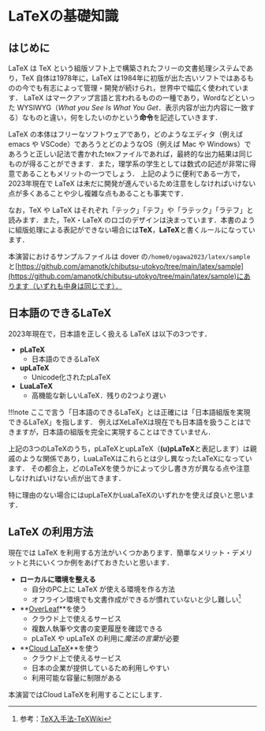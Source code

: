 # LaTeXの基礎知識
## はじめに
LaTeX は TeX という組版ソフト上で構築されたフリーの文書処理システムであり，TeX 自体は1978年に，LaTeX は1984年に初版が出た古いソフトではあるものの今でも有志によって管理・開発が続けられ，世界中で幅広く使われています．
LaTeX はマークアップ言語と言われるものの一種であり，Wordなどといった WYSIWYG（*What you See Is What You Get*．表示内容が出力内容に一致する）なものと違い，何をしたいのかという**命令**を記述していきます．
<!-- また，LaTeX の文書はどのようなエディタでも（例えば emacs や VSCode）書くことができます． -->
LaTeX の本体はフリーなソフトウェアであり，どのようなエディタ（例えば emacs や VSCode）であろうとどのようなOS（例えば Mac や Windows）であろうと正しい記法で書かれたtexファイルであれば，最終的な出力結果は同じものが得ることができます．また，理学系の学生としては数式の記述が非常に得意であることもメリットの一つでしょう．
上記のように便利である一方で，2023年現在で LaTeX は未だに開発が進んでいるため注意をしなければいけない点が多くあることや少し複雑な点もあることも事実です．

なお，TeX や LaTeX はそれぞれ「テック」「テフ」や「ラテック」「ラテフ」と読みます．また，TeX・LaTeX のロゴのデザインは決まっています．本書のように組版処理による表記ができない場合には**TeX**，**LaTeX**と書くルールになっています．

本演習におけるサンプルファイルは dover の`/home0/ogawa2023/latex/sample`と[https://github.com/amanotk/chibutsu-utokyo/tree/main/latex/sample](https://github.com/amanotk/chibutsu-utokyo/tree/main/latex/sample)にあります（いずれも中身は同じです）．

## 日本語のできるLaTeX
2023年現在で，日本語を正しく扱える LaTeX は以下の3つです．

* **pLaTeX**
    * 日本語のできるLaTeX
* **upLaTeX**
    * Unicode化されたpLaTeX
* **LuaLaTeX**
    * 高機能な新しいLaTeX．残りの2つより遅い
    
!!!note
    ここで言う「日本語のできるLaTeX」とは正確には「日本語組版を実現できるLaTeX」を指します．
    例えばXeLaTeXは現在でも日本語を扱うことはできますが，日本語の組版を完全に実現することはできていません．

上記の3つのLaTeXのうち，pLaTeXとupLaTeX（**(u)pLaTeX**と表記します）は親戚のような関係であり，LuaLaTeXはこれらとは少し異なったLaTeXになっています．
その都合上，どのLaTeXを使うかによって少し書き方が異なる点や注意しなければいけない点が出てきます．

特に理由のない場合にはupLaTeXかLuaLaTeXのいずれかを使えば良いと思います．

## LaTeX の利用方法
現在では LaTeX を利用する方法がいくつかあります．簡単なメリット・デメリットと共にいくつか例をあげておきたいと思います．

* **ローカルに環境を整える**
    * 自分のPC上に LaTeX が使える環境を作る方法
    * オフライン環境でも文書作成ができるが慣れていないと少し難しい[^1]
* **[OverLeaf](https://www.overleaf.com/)**を使う
    * クラウド上で使えるサービス
    * 複数人執筆や文書の変更履歴を確認できる
    * pLaTeX や upLaTeX の利用に*魔法の言葉*が必要
* **[Cloud LaTeX](https://cloudlatex.io/ja)**を使う
    * クラウド上で使えるサービス
    * 日本の企業が提供しているため利用しやすい
    * 利用可能な容量に制限がある

本演習ではCloud LaTeXを利用することにします．

[^1]: 参考：[TeX入手法-TeXWiki](https://texwiki.texjp.org/?TeX%E5%85%A5%E6%89%8B%E6%B3%95)
